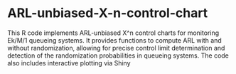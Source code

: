 # ARL-unbiased-X-n-control-chart
This R code implements ARL-unbiased X^n control charts for monitoring Ek/M/1 queueing systems. It provides functions to compute ARL with and without randomization, allowing for precise control limit determination and detection of the randomization probabilities in queueing systems. The code also includes interactive plotting via Shiny
